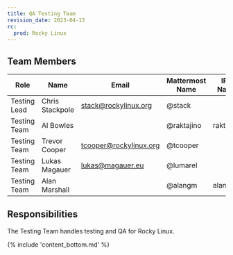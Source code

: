 ```yaml
---
title: QA Testing Team
revision_date: 2023-04-13
rc:
  prod: Rocky Linux
---
```


## Team Members

| Role           | Name            | Email                   | Mattermost Name    | IRC Name  |
| -------------- | --------------- | ----------------------- | ------------------ | --------- |
| Testing Lead   | Chris Stackpole | stack@rockylinux.org    | @stack             |           |
| Testing Team   | Al Bowles       |                         | @raktajino         | raktajino |
| Testing Team   | Trevor Cooper   | tcooper@rockylinux.org  | @tcooper           |           |
| Testing Team   | Lukas Magauer   | lukas@magauer.eu        | @lumarel           |           |
| Testing Team   | Alan Marshall   |                         | @alangm            | alangm    |

## Responsibilities

The Testing Team handles testing and QA for Rocky Linux.

{% include 'content_bottom.md' %}
